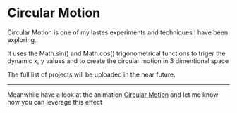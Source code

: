 # Circular Motion

Circular Motion is one of my lastes experiments and techniques 
I have been exploring.

It uses the Math.sin() and Math.cos() trigonometrical functions
to triger the dynamic x, y values and to create the circular motion in 3 dimentional space 

The full list of projects will be uploaded in the near future.


------

Meanwhile have a look at the animation [Circular Motion](https://jinnn0.github.io/circular-motion/) and let me know how you can leverage this effect 
